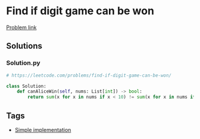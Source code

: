 # Find if digit game can be won

[Problem link](https://leetcode.com/problems/find-if-digit-game-can-be-won/)

## Solutions


### Solution.py
```py
# https://leetcode.com/problems/find-if-digit-game-can-be-won/

class Solution:
    def canAliceWin(self, nums: List[int]) -> bool:
        return sum(x for x in nums if x < 10) != sum(x for x in nums if x > 9)
```
## Tags

* [Simple implementation](/Collections/simple-implementation.md#simple-implementation)
